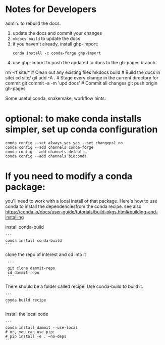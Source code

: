 # Notes for Developers

admin: to rebuild the docs:

1. update the docs and commit your changes
2. `mkdocs build` to update the docs
3. if you haven't already, install ghp-import:
    ```
    conda install -c conda-forge ghp-import
    ```
4. use ghp-import to push the updated to docs to the  gh-pages branch


rm -rf site/*   # Clean out any existing files
mkdocs build    # Build the docs in site/
cd site/
git add -A .    # Stage every change in the current directory for commit
git commit -a -m 'upd docs'  # Commit all changes
git push origin gh-pages


Some useful conda, snakemake, workflow hints:

# optional: to make conda installs simpler, set up conda configuration
    conda config --set always_yes yes --set changeps1 no
    conda config --add channels conda-forge
    conda config --add channels defaults
    conda config --add channels bioconda

# If you need to modify a conda package:

 you'll need to work with a local install of that package. 
 Here's how to use conda to install the dependenciesfrom the conda recipe.
 see also https://conda.io/docs/user-guide/tutorials/build-pkgs.html#building-and-installing

 install conda-build  

    ```
    conda install conda-build
    ```

 clone the repo of interest and cd into it  
     
     ```
     git clone dammit-repo
     cd dammit-repo
     ```

 There should be a folder called recipe. 
 Use conda-build to build it.  
    
    ``` 
    conda build recipe
    ```

 Install the local code  
    
    ```
    conda install dammit --use-local
    # or, you can use pip:
    # pip install -e . —no-deps
    ```

